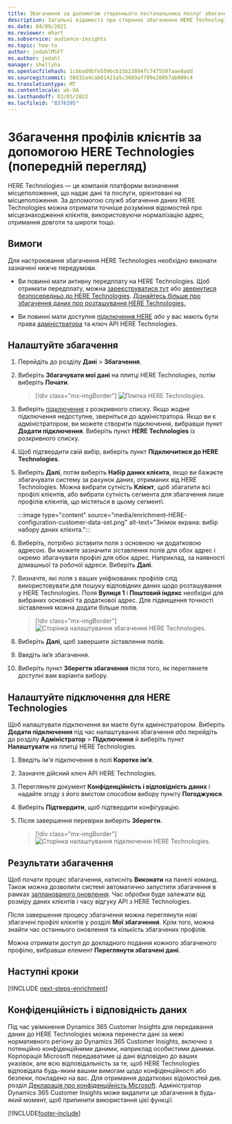 ```yaml
---
title: Збагачення за допомогою стороннього постачальника послуг збагачення HERE Technologies
description: Загальні відомості про стороннє збагачення HERE Technologies.
ms.date: 04/09/2021
ms.reviewer: mhart
ms.subservice: audience-insights
ms.topic: how-to
author: jodahlMSFT
ms.author: jodahl
manager: shellyha
ms.openlocfilehash: 1cbbad9bfe559bcb15b23894fc7475507aae8add
ms.sourcegitcommit: 50d32a4cab01421a5c3689af789e20857ab009c4
ms.translationtype: MT
ms.contentlocale: uk-UA
ms.lasthandoff: 03/03/2022
ms.locfileid: "8376395"
---
```

# <a name="enrichment-of-customer-profiles-with-here-technologies-preview"></a>Збагачення профілів клієнтів за допомогою HERE Technologies (попередній перегляд)

HERE Technologies — це компанія платформи визначення місцеположення, що надає дані та послуги, орієнтовані на місцеположення. За допомогою служб збагачення даних HERE Technologies можна отримати точніше розуміння відомостей про місцезнаходження клієнтів, використовуючи нормалізацію адрес, отримання довготи та широти тощо.

## <a name="prerequisites"></a>Вимоги

Для настроювання збагачення HERE Technologies необхідно виконати зазначені нижче передумови.

- Ви повинні мати активну передплату на HERE Technologies. Щоб отримати передплату, можна [зареєструватися тут](https://developer.here.com/sign-up?utm_medium=referral&utm_source=Microsoft-Dynamics-CI&create=Freemium-Basic) або [звернутися безпосередньо до HERE Technologies](https://developer.here.com/help?utm_medium=referral&utm_source=Microsoft-Dynamics-CI#how-can-we-help-you). [Дізнайтесь більше про збагачення даних про розташування HERE Technologies.](https://developer.here.com/location-enrichment?cid=Dev-MicrosoftDynamics-DB-0-Dev-&utm_source=MicrosoftDynamics&utm_medium=referral&utm_campaign=Online_Dev_ReferralMicrosoft)

- Ви повинні мати доступне [підключення HERE](connections.md) *або* у вас мають бути права [адміністратора](permissions.md#admin) та ключ API HERE Technologies.

## <a name="configure-the-enrichment"></a>Налаштуйте збагачення

1. Перейдіть до розділу **Дані** > **Збагачення**. 

1. Виберіть **Збагачувати мої дані** на плитці HERE Technologies, потім виберіть **Почати**.

   > [!div class="mx-imgBorder"]
   > ![Плитка HERE Technologies.](media/HERE-tile.png "Плитка HERE Technologies")

1. Виберіть [підключення](connections.md) з розкривного списку. Якщо жодне підключення недоступне, зверніться до адміністратора. Якщо ви є адміністратором, ви можете створити підключення, вибравши пункт **Додати підключення**. Виберіть пункт **HERE Technologies** із розкривного списку. 

1. Щоб підтвердити свій вибір, виберіть пункт **Підключитися до HERE Technologies**.

1.  Виберіть **Далі**, потім виберіть **Набір даних клієнта**, якщо ви бажаєте збагачувати систему за рахунок даних, отриманих від HERE Technologies. Можна вибрати сутність **Клієнт**, щоб збагатити всі профілі клієнтів, або вибрати сутність сегмента для збагачення лише профілів клієнтів, що містяться в цьому сегменті.

    :::image type="content" source="media/enrichment-HERE-configuration-customer-data-set.png" alt-text="Знімок екрана: вибір набору даних клієнта.":::

1. Виберіть, потрібно зіставити поля з основною чи додатковою адресою. Ви можете зазначити зіставлення полів для обох адрес і окремо збагачувати профілі для обох адрес. Наприклад, за наявності домашньої та робочої адреси. Виберіть **Далі**.

1. Визначте, які поля з ваших уніфікованих профілів слід використовувати для пошуку відповідних даних щодо розташування у HERE Technologies. Поля **Вулиця 1** і **Поштовий індекс** необхідні для вибраних основної та додаткової адрес. Для підвищення точності зіставлення можна додати більше полів.

   > [!div class="mx-imgBorder"]
   > ![Сторінка налаштування збагачення HERE Technologies.](media/enrichment-HERE-configuration.png "Сторінка налаштування збагачення HERE Technologies")

1. Виберіть **Далі**, щоб завершити зіставлення полів.

1. Введіть ім’я збагачення. 

1. Виберіть пункт **Зберегти збагачення** після того, як переглянете доступні вам варіанти вибору.

## <a name="configure-the-connection-for-here-technologies"></a>Налаштуйте підключення для HERE Technologies 

Щоб налаштувати підключення ви маєте бути адміністратором. Виберіть **Додати підключення** під час налаштування збагачення *або* перейдіть до розділу **Адміністратор** > **Підключення** й виберіть пункт **Налаштувати** на плитці HERE Technologies.

1. Введіть ім'я підключення в полі **Коротке ім’я**.

1. Зазначте дійсний ключ API HERE Technologies.

1. Перегляньте документ **Конфіденційність і відповідність даних** і надайте згоду з його вмістом способом вибору пункту **Погоджуюся**.

1. Виберіть **Підтвердити**, щоб підтвердити конфігурацію.

1. Після завершення перевірки виберіть **Зберегти**.

   > [!div class="mx-imgBorder"]
   > ![Сторінка налаштування підключення HERE Technologies.](media/enrichment-HERE-connection.png "Сторінка налаштування підключення HERE Technologies")

## <a name="enrichment-results"></a>Результати збагачення

Щоб почати процес збагачення, натисніть **Виконати** на панелі команд. Також можна дозволити системі автоматично запустити збагачення в рамках [запланованого оновлення](system.md#schedule-tab). Час обробки буде залежати від розміру даних клієнтів і часу відгуку API з HERE Technologies.

Після завершення процесу збагачення можна переглянути нові збагачені профілі клієнтів у розділі **Мої збагачення**. Крім того, можна знайти час останнього оновлення та кількість збагачених профілів.

Можна отримати доступ до докладного подання кожного збагаченого профілю, вибравши елемент **Переглянути збагачені дані**.

## <a name="next-steps"></a>Наступні кроки

[!INCLUDE [next-steps-enrichment](../includes/next-steps-enrichment.md)]

## <a name="data-privacy-and-compliance"></a>Конфіденційність і відповідність даних

Під час увімкнення Dynamics 365 Customer Insights для передавання даних до HERE Technologies можна перенести дані за межі нормативного регіону до Dynamics 365 Customer Insights, включно з потенційно конфіденційними даними, наприклад особистими даними. Корпорація Microsoft передаватиме ці дані відповідно до ваших указівок, але всю відповідальність за те, щоб HERE Technologies відповідала будь-яким вашим вимогам щодо конфіденційності або безпеки, покладено на вас. Для отримання додаткових відомостей див. розділ [Декларація про конфіденційність Microsoft](https://go.microsoft.com/fwlink/?linkid=396732).
Адміністратор Dynamics 365 Customer Insights може видалити це збагачення в будь-який момент, щоб припинити використання цієї функції.


[!INCLUDE[footer-include](../includes/footer-banner.md)]
